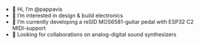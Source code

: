 - 👋 Hi, I’m @pappavis
- 👀 I’m interested in design & build electronics
- 🌱 I’m currently developing a reSID MOS6581-guitar pedal with ESP32 C2 MIDI-support
- 💞️ Looking for collaborations on analog-digital sound synthesizers


<!---
pappavis/pappavis is a ✨ special ✨ repository because its `README.md` (this file) appears on your GitHub profile.
You can click the Preview link to take a look at your changes.
--->
